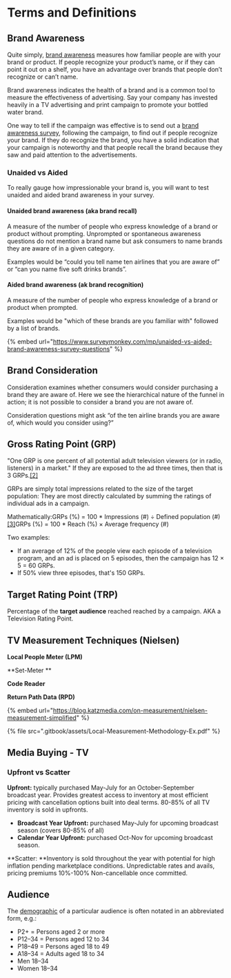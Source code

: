 # Terms and Definitions

## Brand Awareness

Quite simply, [brand awareness](https://www.surveymonkey.com/mp/brand-awareness/) measures how familiar people are with your brand or product. If people recognize your product’s name, or if they can point it out on a shelf, you have an advantage over brands that people don’t recognize or can’t name.

Brand awareness indicates the health of a brand and is a common tool to measure the effectiveness of advertising. Say your company has invested heavily in a TV advertising and print campaign to promote your bottled water brand.

One way to tell if the campaign was effective is to send out a [brand awareness survey](https://www.surveymonkey.com/mp/measure-brand-awareness-build-brand-power/), following the campaign, to find out if people recognize your brand. If they do recognize the brand, you have a solid indication that your campaign is noteworthy and that people recall the brand because they saw and paid attention to the advertisements.

### Unaided vs Aided

To really gauge how impressionable your brand is, you will want to test unaided and aided brand awareness in your survey.

#### Unaided brand awareness (aka brand recall)

A measure of the number of people who express knowledge of a brand or product without prompting. Unprompted or spontaneous awareness questions do not mention a brand name but ask consumers to name brands they are aware of in a given category.&#x20;

Examples would be “could you tell name ten airlines that you are aware of” or “can you name five soft drinks brands”.

#### Aided brand awareness (ak brand recognition)

A measure of the number of people who express knowledge of a brand or product when prompted.

Examples would be "which of these brands are you familiar with" followed by a list of brands.

{% embed url="https://www.surveymonkey.com/mp/unaided-vs-aided-brand-awareness-survey-questions" %}

## Brand Consideration

Consideration examines whether consumers would consider purchasing a brand they are aware of. Here we see the hierarchical nature of the funnel in action; it is not possible to consider a brand you are not aware of.&#x20;

Consideration questions might ask “of the ten airline brands you are aware of, which would you consider using?”

## Gross Rating Point (GRP)

"One GRP is one percent of all potential adult television viewers (or in radio, listeners) in a market." If they are exposed to the ad three times, then that is 3 GRPs.[\[2\]](https://en.wikipedia.org/wiki/Gross\_rating\_point#cite\_note-GRP.NYT76-2)

GRPs are simply total impressions related to the size of the target population: They are most directly calculated by summing the ratings of individual ads in a campaign.

Mathematically:GRPs (%) = 100 \* Impressions (#) ÷ Defined population (#)[\[3\]](https://en.wikipedia.org/wiki/Gross\_rating\_point#cite\_note-Marketing\_Metrics-3)GRPs (%) = 100 \* Reach (%) × Average frequency (#)

Two examples:

* If an average of 12% of the people view each episode of a television program, and an ad is placed on 5 episodes, then the campaign has 12 × 5 = 60 GRPs.
* If 50% view three episodes, that's 150 GRPs.

## Target Rating Point (TRP)

Percentage of the **target audience** reached reached by a campaign.   AKA a Television Rating Point.

## TV Measurement Techniques (Nielsen)

**Local People Meter (LPM)**

**Set-Meter **

**Code Reader**

**Return Path Data (RPD)**

{% embed url="https://blog.katzmedia.com/on-measurement/nielsen-measurement-simplified" %}

{% file src=".gitbook/assets/Local-Measurement-Methodology-Ex.pdf" %}

## Media Buying - TV

### Upfront vs Scatter

**Upfront:** typically purchased May-July for an October-September broadcast year.  Provides greatest access to inventory at most efficient pricing with cancellation options built into deal terms.  80-85% of all TV inventory is sold in upfronts.

* **Broadcast Year Upfront:** purchased May-July for upcoming broadcast season (covers 80-85% of all)
* **Calendar Year Upfront:** purchased Oct-Nov for upcoming broadcast season.

**Scatter: **Inventory is sold throughout the year with potential for high inflation pending marketplace conditions.  Unpredictable rates and avails, pricing premiums 10%-100%  Non-cancellable once committed.

## Audience

The [demographic](https://en.wikipedia.org/wiki/Demographic) of a particular audience is often notated in an abbreviated form, e.g.:

* P2+ = Persons aged 2 or more
* P12–34 = Persons aged 12 to 34
* P18–49 = Persons aged 18 to 49
* A18–34 = Adults aged 18 to 34
* Men 18–34
* Women 18–34


